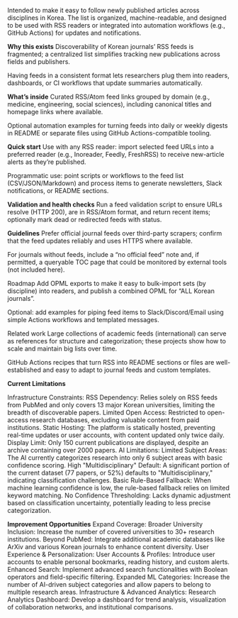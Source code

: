 Intended to make it easy to follow newly published articles across disciplines in Korea. The list is organized, machine-readable, and designed to be used with RSS readers or integrated into automation workflows (e.g., GitHub Actions) for updates and notifications.

**Why this exists** 
Discoverability of Korean journals’ RSS feeds is fragmented; a centralized list simplifies tracking new publications across fields and publishers.

Having feeds in a consistent format lets researchers plug them into readers, dashboards, or CI workflows that update summaries automatically.

**What’s inside**
Curated RSS/Atom feed links grouped by domain (e.g., medicine, engineering, social sciences), including canonical titles and homepage links where available.

Optional automation examples for turning feeds into daily or weekly digests in README or separate files using GitHub Actions-compatible tooling.

**Quick start**
Use with any RSS reader: import selected feed URLs into a preferred reader (e.g., Inoreader, Feedly, FreshRSS) to receive new-article alerts as they’re published.

Programmatic use: point scripts or workflows to the feed list (CSV/JSON/Markdown) and process items to generate newsletters, Slack notifications, or README sections.


**Validation and health checks**
Run a feed validation script to ensure URLs resolve (HTTP 200), are in RSS/Atom format, and return recent items; optionally mark dead or redirected feeds with status.




**Guidelines**
Prefer official journal feeds over third-party scrapers; confirm that the feed updates reliably and uses HTTPS where available.

For journals without feeds, include a “no official feed” note and, if permitted, a queryable TOC page that could be monitored by external tools (not included here).

Roadmap
Add OPML exports to make it easy to bulk-import sets (by discipline) into readers, and publish a combined OPML for “ALL Korean journals”.

Optional: add examples for piping feed items to Slack/Discord/Email using simple Actions workflows and templated messages.

Related work
Large collections of academic feeds (international) can serve as references for structure and categorization; these projects show how to scale and maintain big lists over time.

GitHub Actions recipes that turn RSS into README sections or files are well-established and easy to adapt to journal feeds and custom templates.

**Current Limitations** 

Infrastructure Constraints:
RSS Dependency: Relies solely on RSS feeds from PubMed and only covers 13 major Korean universities, limiting the breadth of discoverable papers.
Limited Open Access: Restricted to open-access research databases, excluding valuable content from paid institutions.
Static Hosting: The platform is statically hosted, preventing real-time updates or user accounts, with content updated only twice daily.
Display Limit: Only 150 current publications are displayed, despite an archive containing over 2000 papers.
AI Limitations:
Limited Subject Areas: The AI currently categorizes research into only 6 subject areas with basic confidence scoring.
High "Multidisciplinary" Default: A significant portion of the current dataset (77 papers, or 52%) defaults to "Multidisciplinary," indicating classification challenges.
Basic Rule-Based Fallback: When machine learning confidence is low, the rule-based fallback relies on limited keyword matching.
No Confidence Thresholding: Lacks dynamic adjustment based on classification uncertainty, potentially leading to less precise categorization.

**Improvement Opportunities** 
Expand Coverage:
Broader University Inclusion: Increase the number of covered universities to 30+ research institutions.
Beyond PubMed: Integrate additional academic databases like ArXiv and various Korean journals to enhance content diversity.
User Experience & Personalization:
User Accounts & Profiles: Introduce user accounts to enable personal bookmarks, reading history, and custom alerts.
Enhanced Search: Implement advanced search functionalities with Boolean operators and field-specific filtering.
Expanded ML Categories: Increase the number of AI-driven subject categories and allow papers to belong to multiple research areas.
Infrastructure & Advanced Analytics:
Research Analytics Dashboard: Develop a dashboard for trend analysis, visualization of collaboration networks, and institutional comparisons.

